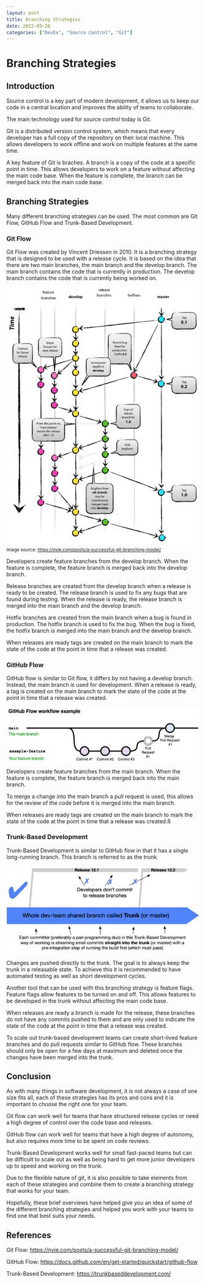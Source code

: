 ```yaml
---
layout: post
title: Branching Strategies
date: 2022-09-28
categories: ["DevEx", "Source Control", "Git"]
---
```

# Branching Strategies

## Introduction

Source control is a key part of modern development, it allows us to keep our code in a central location and improves the ability of teams to collaborate.

The main technology used for source control today is Git.

Git is a distributed version control system, which means that every developer has a full copy of the repository on their local machine. This allows developers to work offline and work on multiple features at the same time.

A key feature of Git is braches. A branch is a copy of the code at a specific point in time. This allows developers to work on a feature without affecting the main code base. When the feature is complete, the branch can be merged back into the main code base.

## Branching Strategies
Many different branching strategies can be used. The most common are Git Flow, GitHub Flow and Trunk-Based Development.

### Git Flow

Git Flow was created by Vincent Driessen in 2010. It is a branching strategy that is designed to be used with a release cycle. It is based on the idea that there are two main branches, the main branch and the develop branch. The main branch contains the code that is currently in production. The develop branch contains the code that is currently being worked on.

![Git Flow](/assets/images/branching-strategies/gitflow-img.png)
<sub>Image source: https://nvie.com/posts/a-successful-git-branching-model/</sub>

Developers create feature branches from the develop branch. When the feature is complete, the feature branch is merged back into the develop branch. 

Release branches are created from the develop branch when a release is ready to be created. The release branch is used to fix any bugs that are found during testing. When the release is ready, the release branch is merged into the main branch and the develop branch.

Hotfix branches are created from the main branch when a bug is found in production. The hotfix branch is used to fix the bug. When the bug is fixed, the hotfix branch is merged into the main branch and the develop branch.

When releases are ready tags are created on the main branch to mark the state of the code at the point in time that a release was created.

### GitHub Flow

GitHub flow is similar to Git flow, it differs by not having a develop branch. Instead, the main branch is used for development. When a release is ready, a tag is created on the main branch to mark the state of the code at the point in time that a release was created.

![GitHub Flow](/assets/images/branching-strategies/githubflow-img.png)

Developers create feature branches from the main branch. When the feature is complete, the feature branch is merged back into the main branch. 

To merge a change into the main branch a pull request is used, this allows for the review of the code before it is merged into the main branch.

When releases are ready tags are created on the main branch to mark the state of the code at the point in time that a release was created.ß

### Trunk-Based Development

Trunk-Based Development is similar to GitHub flow in that it has a single long-running branch. This branch is referred to as the trunk.

![Trunk-Based Development](/assets/images/branching-strategies/tbd-img.png)

Changes are pushed directly to the trunk. The goal is to always keep the trunk in a releasable state. To achieve this it is recommended to have automated testing as well as short development cycles.

Another tool that can be used with this branching strategy is feature flags. Feature flags allow features to be turned on and off. This allows features to be developed in the trunk without affecting the main code base.

When releases are ready a branch is made for the release, these branches do not have any commits pushed to them and are only used to indicate the state of the code at the point in time that a release was created.

To scale out trunk-based development teams can create short-lived feature branches and do pull requests similar to GitHub flow.
These branches should only be open for a few days at maximum and deleted once the changes have been merged into the trunk.

## Conclusion

As with many things in software development, it is not always a case of one size fits all, each of these strategies has its pros and cons and it is important to choose the right one for your team. 

Git flow can work well for teams that have structured release cycles or need a high degree of control over the code base and releases. 

GitHub flow can work well for teams that have a high degree of autonomy, but also requires more time to be spent on code reviews.

Trunk-Based Development works well for small fast-paced teams but can be difficult to scale out as well as being hard to get more junior developers up to speed and working on the trunk.

Due to the flexible nature of git, it is also possible to take elements from each of these strategies and combine them to create a branching strategy that works for your team.

Hopefully, these brief overviews have helped give you an idea of some of the different branching strategies and helped you work with your teams to find one that best suits your needs.

## References
Git Flow: <a href='https://nvie.com/posts/a-successful-git-branching-model/'>https://nvie.com/posts/a-successful-git-branching-model/</a>

GitHub Flow: <a href='https://docs.github.com/en/get-started/quickstart/github-flow'>https://docs.github.com/en/get-started/quickstart/github-flow</a>

Trunk-Based Development: <a href='https://trunkbaseddevelopment.com/'>https://trunkbaseddevelopment.com/</a>
